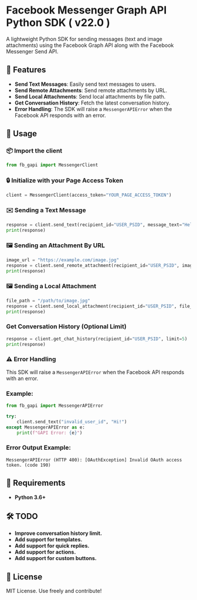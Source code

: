 
# Facebook Messenger Graph API Python SDK ( v22.0 )

A lightweight Python SDK for sending messages (text and image attachments) using the Facebook Graph API along with the Facebook Messenger Send API.


## 🚀 Features

- **Send Text Messages**: Easily send text messages to users.
- **Send Remote Attachments**: Send remote attachments by URL.
- **Send Local Attachments**: Send local attachments by file path.
- **Get Conversation History**: Fetch the latest conversation history.
- **Error Handling**: The SDK will raise a `MessengerAPIError` when the Facebook API responds with an error.


## 🚀 Usage

### 📦 Import the client
```python
from fb_gapi import MessengerClient
```

### 🔒 Initialize with your Page Access Token 
```python
client = MessengerClient(access_token="YOUR_PAGE_ACCESS_TOKEN")
```

### ✉️ Sending a Text Message
```python
response = client.send_text(recipient_id="USER_PSID", message_text="Hello, user!")
print(response)
```

### 🖼️ Sending an Attachment By URL
```python
image_url = "https://example.com/image.jpg"
response = client.send_remote_attachment(recipient_id="USER_PSID", image_url=image_url)
print(response)
```

### 🖼️ Sending a Local Attachment
```python
file_path = "/path/to/image.jpg"
response = client.send_local_attachment(recipient_id="USER_PSID", file_path=file_path)
print(response)
```

### Get Conversation History (Optional Limit)
```python
response = client.get_chat_history(recipient_id="USER_PSID", limit=5)
print(response)
```

### ⚠️ Error Handling
This SDK will raise a `MessengerAPIError` when the Facebook API responds with an error.

### Example:
```python
from fb_gapi import MessengerAPIError

try:
    client.send_text("invalid_user_id", "Hi!")
except MessengerAPIError as e:
    print(f"GAPI Error: {e}")
```

### Error Output Example:
```
MessengerAPIError (HTTP 400): [OAuthException] Invalid OAuth access token. (code 190)
```

## 📄 Requirements

- **Python 3.6+**


## 🛠️ TODO

- **Improve conversation history limit.**
- **Add support for templates.**
- **Add support for quick replies.**
- **Add support for actions.**
- **Add support for custom buttons.**


## 📃 License

MIT License. Use freely and contribute!
